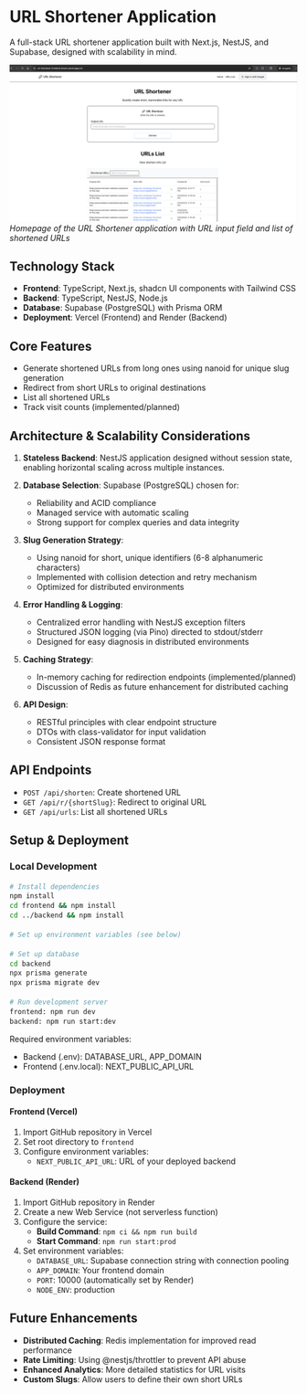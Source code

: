 # URL Shortener Application

A full-stack URL shortener application built with Next.js, NestJS, and Supabase, designed with scalability in mind.

![URL Shortener Homepage](assets/images/homepage-screenshot.png)
*Homepage of the URL Shortener application with URL input field and list of shortened URLs*

## Technology Stack

- **Frontend**: TypeScript, Next.js, shadcn UI components with Tailwind CSS
- **Backend**: TypeScript, NestJS, Node.js
- **Database**: Supabase (PostgreSQL) with Prisma ORM
- **Deployment**: Vercel (Frontend) and Render (Backend)

## Core Features

- Generate shortened URLs from long ones using nanoid for unique slug generation
- Redirect from short URLs to original destinations
- List all shortened URLs
- Track visit counts (implemented/planned)

## Architecture & Scalability Considerations

1. **Stateless Backend**: NestJS application designed without session state, enabling horizontal scaling across multiple instances.

2. **Database Selection**: Supabase (PostgreSQL) chosen for:
   - Reliability and ACID compliance
   - Managed service with automatic scaling
   - Strong support for complex queries and data integrity

3. **Slug Generation Strategy**: 
   - Using nanoid for short, unique identifiers (6-8 alphanumeric characters)
   - Implemented with collision detection and retry mechanism
   - Optimized for distributed environments

4. **Error Handling & Logging**:
   - Centralized error handling with NestJS exception filters
   - Structured JSON logging (via Pino) directed to stdout/stderr
   - Designed for easy diagnosis in distributed environments

5. **Caching Strategy**:
   - In-memory caching for redirection endpoints (implemented/planned)
   - Discussion of Redis as future enhancement for distributed caching

6. **API Design**:
   - RESTful principles with clear endpoint structure
   - DTOs with class-validator for input validation
   - Consistent JSON response format

## API Endpoints

- `POST /api/shorten`: Create shortened URL
- `GET /api/r/{shortSlug}`: Redirect to original URL
- `GET /api/urls`: List all shortened URLs

## Setup & Deployment

### Local Development

```bash
# Install dependencies
npm install
cd frontend && npm install
cd ../backend && npm install

# Set up environment variables (see below)

# Set up database
cd backend
npx prisma generate
npx prisma migrate dev

# Run development server
frontend: npm run dev
backend: npm run start:dev
```

Required environment variables:
- Backend (.env): DATABASE_URL, APP_DOMAIN
- Frontend (.env.local): NEXT_PUBLIC_API_URL

### Deployment

#### Frontend (Vercel)
1. Import GitHub repository in Vercel
2. Set root directory to `frontend`
3. Configure environment variables:
   - `NEXT_PUBLIC_API_URL`: URL of your deployed backend

#### Backend (Render)
1. Import GitHub repository in Render
2. Create a new Web Service (not serverless function)
3. Configure the service:
   - **Build Command**: `npm ci && npm run build`
   - **Start Command**: `npm run start:prod`
4. Set environment variables:
   - `DATABASE_URL`: Supabase connection string with connection pooling
   - `APP_DOMAIN`: Your frontend domain
   - `PORT`: 10000 (automatically set by Render)
   - `NODE_ENV`: production

## Future Enhancements

- **Distributed Caching**: Redis implementation for improved read performance
- **Rate Limiting**: Using @nestjs/throttler to prevent API abuse
- **Enhanced Analytics**: More detailed statistics for URL visits
- **Custom Slugs**: Allow users to define their own short URLs